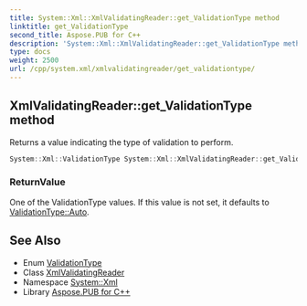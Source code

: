 ```yaml
---
title: System::Xml::XmlValidatingReader::get_ValidationType method
linktitle: get_ValidationType
second_title: Aspose.PUB for C++
description: 'System::Xml::XmlValidatingReader::get_ValidationType method. Returns a value indicating the type of validation to perform in C++.'
type: docs
weight: 2500
url: /cpp/system.xml/xmlvalidatingreader/get_validationtype/
---
```

## XmlValidatingReader::get_ValidationType method


Returns a value indicating the type of validation to perform.

```cpp
System::Xml::ValidationType System::Xml::XmlValidatingReader::get_ValidationType()
```


### ReturnValue

One of the ValidationType values. If this value is not set, it defaults to [ValidationType::Auto](../../validationtype/).

## See Also

* Enum [ValidationType](../../validationtype/)
* Class [XmlValidatingReader](../)
* Namespace [System::Xml](../../)
* Library [Aspose.PUB for C++](../../../)
